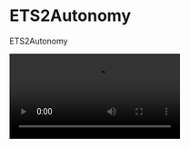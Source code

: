 # ETS2Autonomy
ETS2Autonomy



![This is an image](https://github.com/Lazmann/ETS2Autonomy/blob/main/video.mp4)
